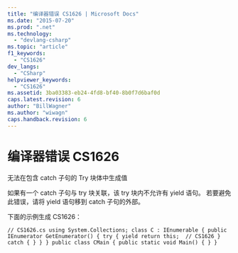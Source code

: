 ```yaml
---
title: "编译器错误 CS1626 | Microsoft Docs"
ms.date: "2015-07-20"
ms.prod: ".net"
ms.technology: 
  - "devlang-csharp"
ms.topic: "article"
f1_keywords: 
  - "CS1626"
dev_langs: 
  - "CSharp"
helpviewer_keywords: 
  - "CS1626"
ms.assetid: 3ba03383-eb24-4fd8-bf40-8b0f7d6baf0d
caps.latest.revision: 6
author: "BillWagner"
ms.author: "wiwagn"
caps.handback.revision: 6
---
```

# 编译器错误 CS1626
无法在包含 catch 子句的 Try 块体中生成值  
  
 如果有一个 catch 子句与 try 块关联，该 try 块内不允许有 yield 语句。 若要避免此错误，请将 yield 语句移到 catch 子句的外部。  
  
 下面的示例生成 CS1626：  
  
```  
// CS1626.cs using System.Collections; class C : IEnumerable { public IEnumerator GetEnumerator() { try { yield return this;  // CS1626 } catch { } } } public class CMain { public static void Main() { } }  
  
```